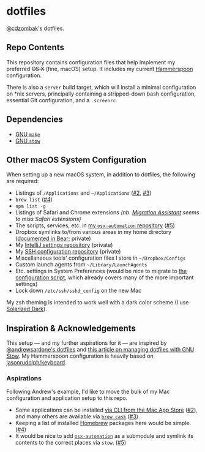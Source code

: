 # dotfiles

[@cdzombak](https://github.com/cdzombak/)'s dotfiles.

## Repo Contents

This repository contains configuration files that help implement my preferred ~~OS X~~ (fine, macOS) setup. It includes my current [Hammerspoon](http://www.hammerspoon.org) configuration.

There is also a `server` build target, which will install a minimal configuration on *nix servers, principally containing a stripped-down bash configuration, essential Git configuration, and a `.screenrc`.

## Dependencies

* [GNU `make`](https://www.gnu.org/software/make/)
* [GNU `stow`](https://www.gnu.org/software/stow/)

## Other macOS System Configuration

When setting up a new macOS system, in addition to dotfiles, the following are required:

* Listings of `/Applications` and `~/Applications` ([#2](https://github.com/cdzombak/dotfiles/issues/2), [#3](https://github.com/cdzombak/dotfiles/issues/3))
* `brew list` ([#4](https://github.com/cdzombak/dotfiles/issues/4))
* `npm list -g`
* Listings of Safari and Chrome extensions _(nb. [Migration Assistant](https://support.apple.com/en-us/HT204350) seems to miss Safari extensions)_
* The scripts, services, etc. in [my `osx-automation` repository](https://github.com/cdzombak/osx-automation) ([#5](https://github.com/cdzombak/dotfiles/issues/5))
* Dropbox symlinks to/from various areas in my home directory ([documented in Bear](bear://x-callback-url/open-note?id=F5E2A79A-79DD-4E05-8255-38C0D13E88AD-37872-00001D6F2B11BD01); private)
* My [IntelliJ settings repository](https://github.com/cdzombak/intellij-settings) (private)
* My [SSH configuration repository](https://github.com/cdzombak/sshconfig) (private)
* Miscellaneous tools' configuration files I store in `~/Dropbox/Configs`
* Custom launch agents from `~/Library/LaunchAgents`
* Etc. settings in System Preferences (would be nice to migrate to [the configuration script](https://github.com/cdzombak/dotfiles/blob/master/macos-configure.sh), which already covers many of the more important settings)
* Lock down `/etc/ssh/sshd_config` on the new Mac

My zsh theming is intended to work well with a dark color scheme (I use [Solarized Dark](https://github.com/altercation/solarized/tree/master/iterm2-colors-solarized)).

## Inspiration & Acknowledgements

This setup — and my further aspirations for it — are inspired by [@andrewsardone's dotfiles](https://github.com/andrewsardone/dotfiles) and [this article on managing dotfiles with GNU Stow](http://brandon.invergo.net/news/2012-05-26-using-gnu-stow-to-manage-your-dotfiles.html). My Hammerspoon configuration is heavily based on [jasonrudolph/keyboard](https://github.com/jasonrudolph/keyboard).

### Aspirations

Following Andrew's example, I'd like to move the bulk of my Mac configuration and application setup to this repo.

* Some applications can be installed [via CLI from the Mac App Store](https://github.com/mas-cli/mas) ([#2](https://github.com/cdzombak/dotfiles/issues/2)), and many others are available via [`brew cask`](https://caskroom.github.io) ([#3](https://github.com/cdzombak/dotfiles/issues/3)).
* Keeping a list of installed [Homebrew](https://brew.sh) packages here would be simple. ([#4](https://github.com/cdzombak/dotfiles/issues/4))
* It would be nice to add [`osx-automation`](https://github.com/cdzombak/osx-automation) as a submodule and symlink its contents to the correct places via `stow`. ([#5](https://github.com/cdzombak/dotfiles/issues/5))
